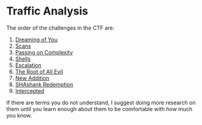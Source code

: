 # Traffic Analysis

The order of the challenges in the CTF are:

1. [Dreaming of You](Dreaming%20of%20You/Dreaming%20of%20You.html)
2. [Scans](Scans/Scans.html)
3. [Passing on Complexity](Passing%20on%20Complexity/Passing%20on%20Complexity.html)
4. [Shells](Shells/Shells.html)
5. [Escalation](Escalation/Escalation.html)
6. [The Root of All Evil](The%20Root%20of%20All%20Evil/The%20Root%20of%20All%20Evil.html)
7. [New Addition](New%20Addition/New%20Addition.html)
8. [SHAshank Redemption](SHAshank%20Redemption/SHAshank%20Redemption.html)
9. [Intercepted](Intercepted/Intercepted.html)

If there are terms you do not understand, I suggest doing more research on them until you learn enough about them to be comfortable with how much you know.
